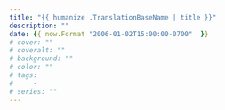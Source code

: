```yaml
---
title: "{{ humanize .TranslationBaseName | title }}"
description: ""
date: {{ now.Format "2006-01-02T15:00:00-0700"  }}
# cover: ""
# coveralt: ""
# background: ""
# color: ""
# tags:
#     -
# series: ""
---
```


<!--more-->
